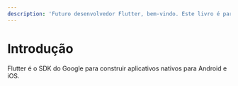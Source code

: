 ```yaml
---
description: 'Futuro desenvolvedor Flutter, bem-vindo. Este livro é para você.'
---
```


# Introdução

Flutter é o SDK do Google para construir aplicativos nativos para Android e iOS. 



 


